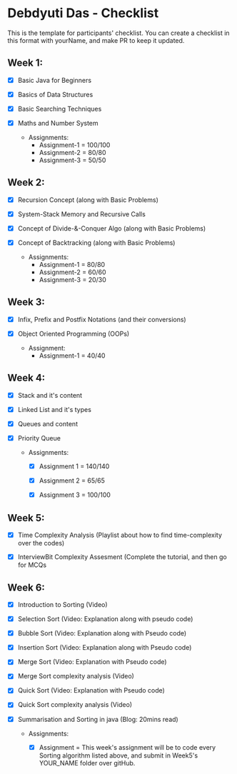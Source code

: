# Debdyuti Das - Checklist
This is the template for participants' checklist. You can create a checklist in this format with yourName, and make PR to keep it updated.

## Week 1:

- [x] Basic Java for Beginners
- [x] Basics of Data Structures
- [x] Basic Searching Techniques
- [x] Maths and Number System

  * Assignments:
    - Assignment-1 = 100/100
    - Assignment-2 = 80/80
    - Assignment-3 = 50/50

 ## Week 2:
- [x] Recursion Concept (along with Basic Problems)
- [x] System-Stack Memory and Recursive Calls 
- [x] Concept of Divide-&-Conquer Algo (along with Basic Problems)
- [x] Concept of Backtracking (along with Basic Problems)

  * Assignments:
    - Assignment-1 = 80/80
    - Assignment-2 = 60/60
    - Assignment-3 = 20/30

## Week 3:
- [x] Infix, Prefix and Postfix Notations (and their conversions)
- [x] Object Oriented Programming (OOPs)

  * Assignment:
    - Assignment-1 = 40/40

## Week 4:

- [x] Stack and it's content
- [x] Linked List and it's types
- [x] Queues and content
- [x] Priority Queue

  * Assignments:
    - [x] Assignment 1 = 140/140
    - [x] Assignment 2 = 65/65
    - [x] Assignment 3 = 100/100
    

## Week 5:

- [x] Time Complexity Analysis (Playlist about how to find time-complexity over the codes)
- [x] InterviewBit Complexity Assesment (Complete the tutorial, and then go for MCQs


## Week 6:

- [x] Introduction to Sorting (Video)
- [x] Selection Sort (Video: Explanation along with pseudo code)
- [x] Bubble Sort (Video: Explanation along with Pseudo code)
- [x] Insertion Sort (Video: Explanation along with Pseudo code)
- [x] Merge Sort (Video: Explanation with Pseudo code)
- [x] Merge Sort complexity analysis (Video)
- [x] Quick Sort (Video: Explanation with Pseudo code)
- [x] Quick Sort complexity analysis (Video)
- [x] Summarisation and Sorting in java (Blog: 20mins read)

  * Assignments:
    - [x] Assignment = This week's assignment will be to code every Sorting algorithm listed above, and submit in Week5's YOUR_NAME folder over gitHub.
  
